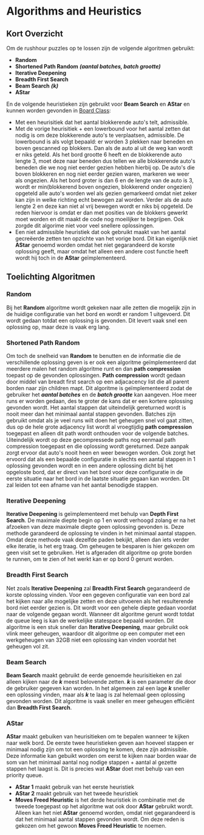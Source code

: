 
# Algorithms and Heuristics

  

## Kort Overzicht

Om de rushhour puzzles op te lossen zijn de volgende algoritmen gebruikt:

- **Random**
- **Shortened Path Random** ***(aantal batches, batch grootte)***
- **Iterative Deepening**
- **Breadth First Search**
- **Beam Search** ***(k)***
- **AStar**

En de volgende heuristieken zijn gebruikt voor **Beam Search** en **AStar** en kunnen worden gevonden in [Board Class](../classes/board.py):
- Met een heurisitiek dat het aantal blokkerende auto's telt, admissible.
- Met de vorige heurisitiek + een lowerbound voor het aantal zetten dat nodig is om deze blokkerende auto's te verplaatsen, admissible. De lowerbound is als volgt bepaald: er worden 3 plekken naar beneden en boven gescanned op blokkers. Dan als de auto al uit de weg kan wordt er niks geteld. Als het bord grootte 6 heeft en de blokkerende auto lengte 3, moet deze naar beneden dus tellen we alle blokkerende auto's beneden die we nog niet eerder gezien hebben hierbij op. De auto's die boven blokkeren en nog niet eerder gezien waren, markeren we weer als ongezien. Als het bord groter is dan 6 en de lengte van de auto is 3, wordt er min(blokkerend boven ongezien, blokkerend onder ongezien) opgeteld alle auto's worden wel als gezien gemarkeerd omdat niet zeker kan zijn in welke richting echt bewogen zal worden. Verder als de auto lengte 2 en deze kan niet al vrij bewegen wordt er niks bij opgeteld. De reden hiervoor is omdat er dan met posities van de blokkers gewerkt moet worden en dit maakt de code nog moeilijker te begrijpen. Ook zorgde dit algorime niet voor veel snellere oplossingen.
- Een niet admissible heuristiek dat ook gebruikt maakt van het aantal gecreëerde zetten ten opzichte van het vorige bord. Dit kan eigenlijk niet **AStar** genoemd worden omdat het niet gegarandeerd de korste oplossing geeft, maar omdat het alleen een andere cost functie heeft wordt hij toch in de **AStar** geïmplementeerd.

  

## Toelichting Algoritmen

### Random

Bij het **Random** algoritme wordt gekeken naar alle zetten die mogelijk zijn in de huidige configuratie van het bord en wordt er random 1 uitgevoerd. Dit wordt gedaan totdat een oplossing is gevonden. Dit levert vaak snel een oplossing op, maar deze is vaak erg lang.

### Shortened Path Random

Om toch de snelheid van **Random** te benutten en de informatie die de verschillende oplossing geven is er ook een algoritme geïmplementeerd dat meerdere malen het random algoritme runt en dan **path compression** toepast op de gevonden oplossingen. **Path compression** wordt gedaan door middel van breadt first search op een adjacacency list die all parent borden naar zijn children mapt. Dit algoritme is geïmplementeerd zodat de gebruiker het ***aantal batches*** en de ***batch grootte*** kan aangeven. Hoe meer runs er worden gedaan, des te groter de kans dat er een kortere oplossing gevonden wordt. Het aantal stappen dat uiteindelijk gereturned wordt is nooit meer dan het minimaal aantal stappen gevonden. Batches zijn gebruikt omdat als je veel runs wilt doen het geheugen snel vol gaat zitten, dus op de hele grote adjacency list wordt al vroegtijdig **path compression** toegepast en alleen dit path wordt onthouden voor de volgende batches. Uiteindelijk wordt op deze gecompressede paths nog eenmaal path compression toegepast en die oplossing wordt gereturned. Deze aanpak zorgt ervoor dat auto's nooit heen en weer bewogen worden. Ook zorgt het ervoord dat als een bepaalde configuratie in slechts een aantal stappen in 1 oplossing gevonden wordt en in een andere oplossing dicht bij het opgeloste bord, dat er direct van het bord voor deze configuratie in de eerste situatie naar het bord in de laatste situatie gegaan kan worden. Dit zal leiden tot een afname van het aantal benodigde stappen.

### Iterative Deepening
**Iterative Deepening** is geïmplementeerd met behulp van **Depth First Search**. De maximale diepte begin op 1 en wordt verhoogd zolang er na het afzoeken van deze maximale diepte geen oplossing gevonden is. Deze methode garandeerd de oplossing te vinden in het minimaal aantal stappen. Omdat deze methode vaak dezelfde paden bekijkt, alleen dan iets verder elke iteratie, is het erg traag. Om geheugen te besparen is hier gekozen om geen visit set te gebruiken. Het is afgeraden dit algoritme op grote borden te runnen, om te zien of het werkt kan er op bord 0 gerunt worden.

### Breadth First Search
Net zoals **Iterative Deepening** zal **Breadth First Search** gegarandeerd de korste oplossing vinden. Voor een gegeven configuratie van een bord zal het kijken naar alle mogelijke zetten en deze uitvoeren als het resulterende bord niet eerder gezien is. Dit wordt voor een gehele diepte gedaan voordat naar de volgende gegaan wordt. Wanneer dit algoritme gerunt wordt totdat de queue leeg is kan de werkelijke statespace bepaald worden. Dit algoritme is een stuk sneller dan **Iterative Deepening**, maar gebruikt ook vlink meer geheugen, waardoor dit algoritme op een computer met een werkgeheugen van 32GB niet een oplossing kan vinden voordat het geheugen vol zit.

### Beam Search
**Beam Search** maakt gebruikt de eerde genoemde heurisitieken en zal alleen kijken naar de ***k*** meest belovende zetten. ***k*** is een parameter die door de gebruiker gegeven kan worden. In het algemeen zal een lage ***k*** sneller een oplossing vinden, maar als ***k*** te laag is zal helemaal geen oplossing gevonden worden. Dit algoritme is vaak sneller en meer geheugen efficiënt dan **Breadth First Search**.

### AStar
**AStar** maakt gebuiken van heurisitieken om te bepalen wanneer te kijken naar welk bord. De eerste twee heuristieken geven aan hoeveel stappen er minimaal nodig zijn om tot een oplossing te komen, deze zijn admissible. Deze informatie kan gebuikt worden om eerst te kijken naar borden waar de som van het minimaal aantal nog nodige stappen + aantal al gezette stappen het laagst is. Dit is precies wat **AStar** doet met behulp van een priority queue.  
 - **AStar 1** maakt gebruik van het eerste heuristiek
 - **AStar 2** maakt gebruik van het tweede heuristiek
 - **Moves Freed Heuristic** is het derde heuristiek in combinatie met de tweede toegepast op het algoritme wat ook door **AStar** gebruikt wordt. Alleen kan het niet **AStar** genoemd worden, omdat niet gegarandeerd is dat het minimaal aantal stappen gevonden wordt. Om deze reden is gekozen om het gewoon **Moves Freed Heuristic** te noemen.